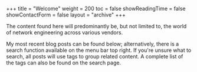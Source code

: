 +++
title = "Welcome"
weight = 200
toc = false
showReadingTime = false
showContactForm = false
layout = "archive"
+++

The content found here will predominantly be, but not limited to, the world of network engineering across various vendors. 

My most recent blog posts can be found below; alternatively, there is a search function available on the menu bar top right. If you're unsure what to search, all posts will use tags to group related content. A complete list of the tags can also be found on the search page.
